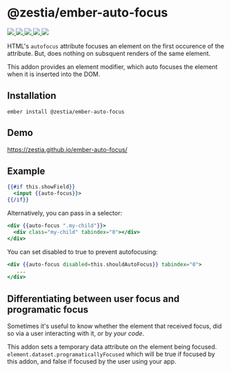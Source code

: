 # @zestia/ember-auto-focus

<p>
  <a href="http://travis-ci.org/zestia/ember-auto-focus">
    <img src="https://travis-ci.org/zestia/ember-auto-focus.svg?branch=master">
  </a>

  <a href="https://david-dm.org/zestia/ember-auto-focus#badge-embed">
    <img src="https://david-dm.org/zestia/ember-auto-focus.svg">
  </a>

  <a href="https://david-dm.org/zestia/ember-auto-focus#dev-badge-embed">
    <img src="https://david-dm.org/zestia/ember-auto-focus/dev-status.svg">
  </a>

  <a href="https://emberobserver.com/addons/@zestia/ember-auto-focus">
    <img src="https://emberobserver.com/badges/-zestia-ember-auto-focus.svg">
  </a>

  <img src="https://img.shields.io/badge/Ember-%3E%3D%203.4-brightgreen">
</p>

HTML's `autofocus` attribute focuses an element on the first occurence of the attribute. But, does nothing on subsquent renders of the same element.

This addon provides an element modifier, which auto focuses the element when it is inserted into the DOM.

## Installation

```
ember install @zestia/ember-auto-focus
```

## Demo

https://zestia.github.io/ember-auto-focus/

## Example

```handlebars
{{#if this.showField}}
  <input {{auto-focus}}>
{{/if}}
```

Alternatively, you can pass in a selector:

```handlebars
<div {{auto-focus ".my-child"}}>
  <div class="my-child" tabindex="0"></div>
</div>
```

You can set disabled to true to prevent autofocusing:

```handlebars
<div {{auto-focus disabled=this.shouldAutoFocus}} tabindex="0">
   ...
</div>
```

## Differentiating between user focus and programatic focus

Sometimes it's useful to know whether the element that received focus, did so via a user interacting with it, or by _your code_.

This addon sets a temporary data attribute on the element being focused. `element.dataset.programaticallyFocused` which will be true if focused by this addon, and false if focused by the user using your app.
